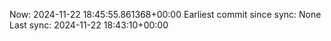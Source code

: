 Now: 2024-11-22 18:45:55.861368+00:00 Earliest commit since sync: None Last sync: 2024-11-22 18:43:10+00:00
